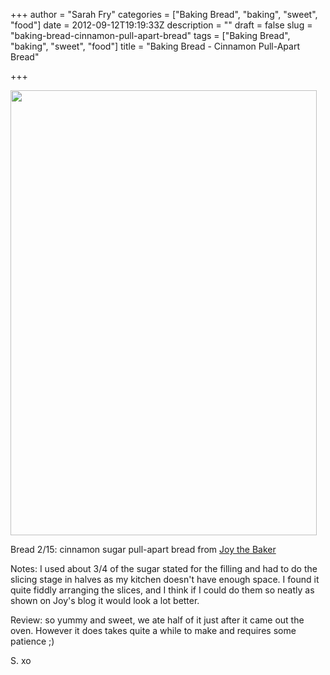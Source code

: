 +++
author = "Sarah Fry"
categories = ["Baking Bread", "baking", "sweet", "food"]
date = 2012-09-12T19:19:33Z
description = ""
draft = false
slug = "baking-bread-cinnamon-pull-apart-bread"
tags = ["Baking Bread", "baking", "sweet", "food"]
title = "Baking Bread - Cinnamon Pull-Apart Bread"

+++


<a href="http://sweetaspi.co.uk/content/images/2012/09/cinbread.jpg"><img class="aligncenter size-full wp-image-1238" title="cinbread" src="http://sweetaspi.co.uk/content/images/2012/09/cinbread.jpg" alt="" width="490" height="712" /></a>

Bread 2/15: cinnamon sugar pull-apart bread from <a href="http://joythebaker.com/2011/03/cinnamon-sugar-pull-apart-bread/" target="_blank">Joy the Baker</a>

Notes: I used about 3/4 of the sugar stated for the filling and had to do the slicing stage in halves as my kitchen doesn't have enough space. I found it quite fiddly arranging the slices, and I think if I could do them so neatly as shown on Joy's blog it would look a lot better.

Review: so yummy and sweet, we ate half of it just after it came out the oven. However it does takes quite a while to make and requires some patience ;)

S. xo

